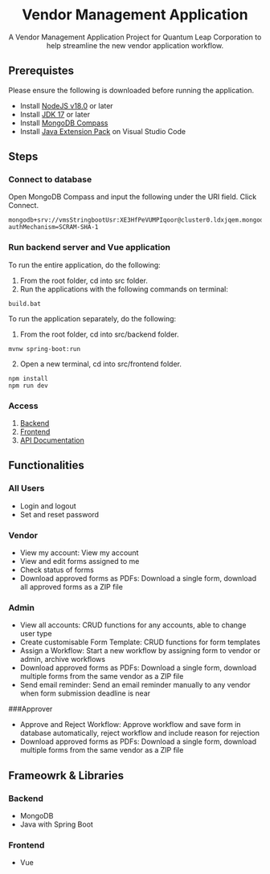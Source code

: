 <h1 align="center">Vendor Management Application</h1>
<p align="center">A Vendor Management Application Project for Quantum Leap Corporation to help streamline the new vendor application workflow.</p>

## Prerequistes
Please ensure the following is downloaded before running the application.
- Install [NodeJS v18.0](https://nodejs.org/en/) or later
- Install [JDK 17](https://www.oracle.com/java/technologies/downloads/) or later
- Install [MongoDB Compass](https://www.mongodb.com/products/compass)
- Install [Java Extension Pack](https://marketplace.visualstudio.com/items?itemName=vscjava.vscode-java-pack) on Visual Studio Code

## Steps
### Connect to database
Open MongoDB Compass and input the following under the URI field. Click Connect.
```
mongodb+srv://vmsStringbootUsr:XE3HfPeVUMPIqoor@cluster0.ldxjqem.mongodb.net/test?authMechanism=SCRAM-SHA-1
```

### Run backend server and Vue application
To run the entire application, do the following:
1. From the root folder, cd into src folder.
2. Run the applications with the following commands on terminal:
```
build.bat
```

To run the application separately, do the following:
1. From the root folder, cd into src/backend folder.
```
mvnw spring-boot:run
```
2. Open a new terminal, cd into src/frontend folder.
```
npm install
npm run dev
```

### Access
1. [Backend](http://localhost:8080/)
2. [Frontend](http://localhost:5173/)
3. [API Documentation](http://localhost:8080/swagger-ui/index.html)


## Functionalities
### All Users
- Login and logout
- Set and reset password

### Vendor
- View my account: View my account
- View and edit forms assigned to me
- Check status of forms
- Download approved forms as PDFs:  Download a single form, download all approved forms as a ZIP file

### Admin
- View all accounts:  CRUD functions for any accounts, able to change user type
- Create customisable Form Template: CRUD functions for form templates
- Assign a Workflow: Start a new workflow by assigning form to vendor or admin, archive workflows
- Download approved forms as PDFs: Download a single form, download multiple forms from the same vendor as a ZIP file
- Send email reminder: Send an email reminder manually to any vendor when form submission deadline is near

###Approver
- Approve and Reject Workflow: Approve workflow and save form in database automatically, reject workflow and include reason for rejection
- Download approved forms as PDFs:  Download a single form, download multiple forms from the same vendor as a ZIP file


## Frameowrk & Libraries
### Backend
- MongoDB
- Java with Spring Boot
### Frontend
- Vue
